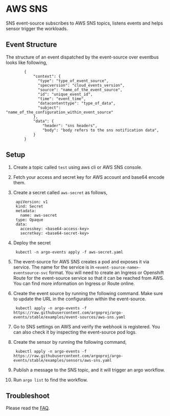 # AWS SNS

SNS event-source subscribes to AWS SNS topics, listens events and helps sensor trigger the workloads.

## Event Structure
The structure of an event dispatched by the event-source over eventbus looks like following,

            {
                "context": {
                  "type": "type_of_event_source",
                  "specversion": "cloud_events_version",
                  "source": "name_of_the_event_source",
                  "id": "unique_event_id",
                  "time": "event_time",
                  "datacontenttype": "type_of_data",
                  "subject": "name_of_the_configuration_within_event_source"
                },
                "data": {
                	"header": "sns headers",
                  	"body": "body refers to the sns notification data",
                }
            }

## Setup

1. Create a topic called `test` using aws cli or AWS SNS console.

1. Fetch your access and secret key for AWS account and base64 encode them.

1. Create a secret called `aws-secret` as follows,

        apiVersion: v1
        kind: Secret
        metadata:
          name: aws-secret
        type: Opaque
        data:
          accesskey: <base64-access-key>
          secretkey: <base64-secret-key>

1. Deploy the secret

        kubectl -n argo-events apply -f aws-secret.yaml

1. The event-source for AWS SNS creates a pod and exposes it via service.
   The name for the service is in `<event-source-name>-eventsource-svc` format.
   You will need to create an Ingress or Openshift Route for the event-source service so that it can be reached from AWS.
   You can find more information on Ingress or Route online.

1. Create the event source by running the following command. Make sure to update the URL in the configuration within the event-source.
   
        kubectl apply -n argo-events -f https://raw.githubusercontent.com/argoproj/argo-events/stable/examples/event-sources/aws-sns.yaml

1. Go to SNS settings on AWS and verify the webhook is registered. You can also check it by inspecting the event-source pod logs.

1. Create the sensor by running the following command,

        kubectl apply -n argo-events -f https://raw.githubusercontent.com/argoproj/argo-events/stable/examples/sensors/aws-sns.yaml

1. Publish a message to the SNS topic, and it will trigger an argo workflow.

1. Run `argo list` to find the workflow. 

## Troubleshoot
Please read the [FAQ](https://argoproj.github.io/argo-events/FAQ/).
